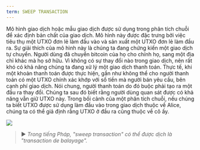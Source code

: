 ```yaml
---
term: SWEEP TRANSACTION
---
```


Mô hình giao dịch hoặc mẫu giao dịch được sử dụng trong phân tích chuỗi để xác định bản chất của giao dịch. Mô hình này được đặc trưng bởi việc tiêu thụ một UTXO đơn lẻ làm đầu vào và sản xuất một UTXO đơn lẻ làm đầu ra. Sự giải thích của mô hình này là chúng ta đang chứng kiến một giao dịch tự chuyển. Người dùng đã chuyển bitcoin của họ cho chính họ, sang một địa chỉ khác mà họ sở hữu. Vì không có sự thay đổi nào trong giao dịch, nên rất khó có khả năng chúng ta đang xử lý một giao dịch thanh toán. Thực tế, khi một khoản thanh toán được thực hiện, gần như không thể cho người thanh toán có một UTXO chính xác khớp với số tiền mà người bán yêu cầu, bên cạnh phí giao dịch. Nói chung, người thanh toán do đó buộc phải tạo ra một đầu ra thay đổi. Chúng ta sau đó biết rằng người dùng quan sát được có khả năng vẫn giữ UTXO này. Trong bối cảnh của một phân tích chuỗi, nếu chúng ta biết UTXO được sử dụng làm đầu vào trong giao dịch thuộc về Alice, chúng ta có thể giả định rằng UTXO ở đầu ra cũng thuộc về cô ấy.

![](../../dictionnaire/assets/6.png)

> ► *Trong tiếng Pháp, "sweep transaction" có thể được dịch là "transaction de balayage".*